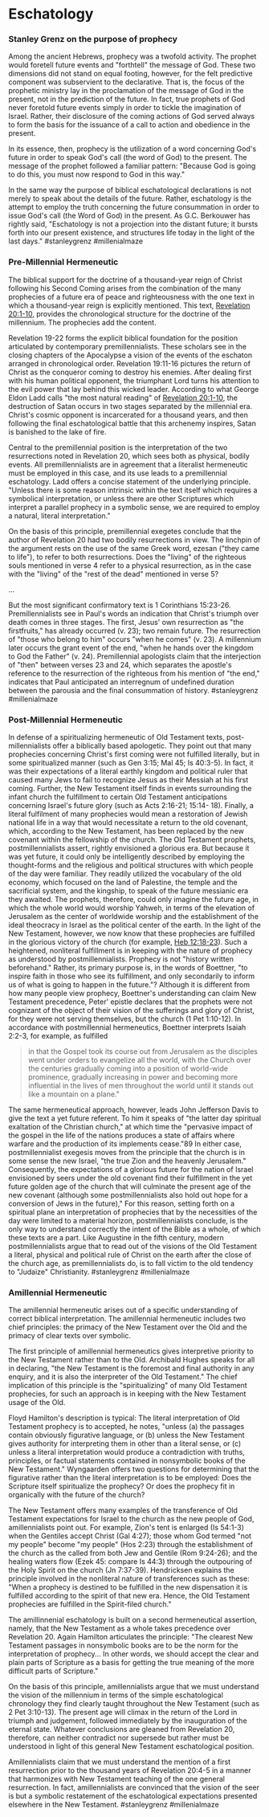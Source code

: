 # Eschatology

### Stanley Grenz on the purpose of prophecy

Among the ancient Hebrews, prophecy was a twofold activity. The prophet would foretell future events and "forthtell" the message of God. These two dimensions did not stand on equal footing, however, for the felt predictive component was subservient to the declarative. That is, the focus of the prophetic ministry lay in the proclamation of the message of God in the present, not in the prediction of the future. In fact, true prophets of God never foretold future events simply in order to tickle the imagination of Israel. Rather, their disclosure of the coming actions of God served always to form the basis for the issuance of a call to action and obedience in the present.

In its essence, then, prophecy is the utilization of a word concerning God's future in order to speak God's call (the word of God) to the present. The message of the prophet followed a familiar pattern: "Because God is going to do this, you must now respond to God in this way."

In the same way the purpose of biblical eschatological declarations is not merely to speak about the details of the future. Rather, eschatology is the attempt to employ the truth concerning the future consummation in order to issue God's call (the Word of God) in the present. As G.C. Berkouwer has rightly said, "Eschatology is not a projection into the distant future; it bursts forth into our present existence, and structures life today in the light of the last days."
#stanleygrenz #millenialmaze 

### Pre-Millennial Hermeneutic
The biblical support for the doctrine of a thousand-year reign of Christ following his Second Coming arises from the combination of the many prophecies of a future era of peace and righteousness with the one text in which a thousand-year reign is explicitly mentioned. This text, [Revelation 20:1-10](Revelation20), provides the chronological structure for the doctrine of the millennium. The prophecies add the content.

Revelation 19-22 forms the explicit biblical foundation for the position articulated by contemporary premillennialists. These scholars see in the closing chapters of the Apocalypse a vision of the events of the eschaton arranged in chronological order. Revelation 19:11-16 pictures the return of Christ as the conqueror coming to destroy his enemies. After dealing first with his human political opponent, the triumphant Lord turns his attention to the evil power that lay behind this wicked leader. According to what George Eldon Ladd calls "the most natural reading" of [Revelation 20:1-10](Revelation20), the destruction of Satan occurs in two stages separated by the millennial era. Christ's cosmic opponent is incarcerated for a thousand years, and then following the final eschatological battle that this archenemy inspires, Satan is banished to the lake of fire.

Central to the premillennial position is the interpretation of the two resurrections noted in Revelation 20, which sees both as physical, bodily events. All premillennialists are in agreement that a literalist hermeneutic must be employed in this case, and its use leads to a premillennial eschatology. Ladd offers a concise statement of the underlying principle. "Unless there is some reason intrinsic within the text itself which requires a symbolical interpretation, or unless there are other Scriptures which interpret a parallel prophecy in a symbolic sense, we are required to employ a natural, literal interpretation."

On the basis of this principle, premillennial exegetes conclude that the author of Revelation 20 had two bodily resurrections in view. The linchpin of the argument rests on the use of the same Greek word, ezesan ("they came to life"), to refer to both resurrections. Does the "living" of the righteous souls mentioned in verse 4 refer to a physical resurrection, as in the case with the "living" of the "rest of the dead" mentioned in verse 5?

...

But the most significant confirmatory text is 1 Corinthians 15:23-26. Premillennialists see in Paul's words an indication that Christ's triumph over death comes in three stages. The first, Jesus' own resurrection as "the firstfruits," has already occurred (v. 23); two remain future. The resurrection of "those who belong to him" occurs "when he comes" (v. 23). A millennium later occurs the grant event of the end, "when he hands over the kingdom to God the Father" (v. 24). Premillennial apologists claim that the interjection of "then" between verses 23 and 24, which separates the apostle's reference to the resurrection of the righteous from his mention of "the end," indicates that Paul anticipated an interregnum of undefined duration between the parousia and the final consummation of history.
#stanleygrenz #millenialmaze 

### Post-Millennial Hermeneutic

In defense of a spiritualizing hermeneutic of Old Testament texts, post-millennialists offer a biblically based apologetic. They point out that many prophecies concerning Christ's first coming were not fulfilled literally, but in some spiritualized manner (such as Gen 3:15; Mal 45; Is 40:3-5). In fact, it was their expectations of a literal earthly kingdom and political ruler that caused many Jews to fail to recognize Jesus as their Messiah at his first coming. Further, the New Testament itself finds in events surrounding the infant church the fulfillment to certain Old Testament anticipations concerning Israel's future glory (such as Acts 2:16-21; 15:14- 18). Finally, a literal fulfilment of many prophecies would mean a restoration of Jewish national life in a way that would necessitate a return to the old covenant, which, according to the New Testament, has been replaced by the new covenant within the fellowship of the church. The Old Testament prophets, postmillennialists assert, rightly envisioned a glorious era. But because it was yet future, it could only be intelligently described by employing the thought-forms and the religious and political structures with which people of the day were familiar. They readily utilized the vocabulary of the old economy, which focused on the land of Palestine, the temple and the sacrificial system, and the kingship, to speak of the future messianic era they awaited. The prophets, therefore, could only imagine the future age, in which the whole world would worship Yahweh, in terms of the elevation of Jerusalem as the center of worldwide worship and the establishment of the ideal theocracy in Israel as the political center of the earth. In the light of the New Testament, however, we now know that these prophecies are fulfilled in the glorious victory of the church (for example, [Heb 12:18-23](Hebrew12)). Such a heightened, nonliteral fulfillment is in keeping with the nature of prophecy as understood by postmillennialists. Prophecy is not "history written beforehand." Rather, its primary purpose is, in the words of Boettner, "to inspire faith in those who see its fulfillment, and only secondarily to inform us of what is going to happen in the future."? Although it is different from how many people view prophecy, Boettner's understanding can claim New Testament precedence, Peter' epistle declares that the prophets were not cognizant of the object of their vision of the sufferings and glory of Christ, for they were not serving themselves, but the church (1 Pet 1:10-12). In accordance with postmillennial hermeneutics, Boettner interprets Isaiah 2:2-3, for example, as fulfilled

>in that the Gospel took its course out from Jerusalem as the disciples went under orders to evangelize all the world, with the Church over the centuries gradually coming into a position of world-wide prominence, gradually increasing in power and becoming more influential in the lives of men throughout the world until it stands out like a mountain on a plane."

The same hermeneutical approach, however, leads John Jefferson Davis to give the text a yet future referent. To him it speaks of "the latter day spiritual exaltation of the Christian church," at which time the "pervasive impact of the gospel in the life of the nations produces a state of affairs where warfare and the production of its implements cease."89 In either case, postmillennialist exegesis moves from the principle that the church is in some sense the new Israel, "the true Zion and the heavenly Jerusalem." Consequently, the expectations of a glorious future for the nation of Israel envisioned by seers under the old covenant find their fulfillment in the yet future golden age of the church that will culminate the present age of the new covenant (although some postmillennialists also hold out hope for a conversion of Jews in the future)," For this reason, setting forth on a spiritual plane an interpretation of prophecies that by the necessities of the day were limited to a material horizon, postmillennialists conclude, is the only way to understand correctly the intent of the Bible as a whole, of which these texts are a part. Like Augustine in the fifth century, modern postmillennialists argue that to read out of the visions of the Old Testament a literal, physical and political rule of Christ on the earth after the close of the church age, as premillennialists do, is to fall victim to the old tendency to "Judaize" Christianity.
#stanleygrenz #millenialmaze


### Amillennial Hermeneutic
The amillennial hermeneutic arises out of a specific understanding of correct biblical interpretation. The amillennial hermeneutic includes two chief principles: the primacy of the New Testament over the Old and the primacy of clear texts over symbolic.

The first principle of amillennial hermeneutics gives interpretive priority to the New Testament rather than to the Old. Archibald Hughes speaks for all in declaring, "the New Testament is the foremost and final authority in any enquiry, and it is also the interpreter of the Old Testament." The chief implication of this principle is the "spiritualizing" of many Old Testament prophecies, for such an approach is in keeping with the New Testament usage of the Old.

Floyd Hamilton's description is typical: The literal interpretation of Old Testament prophecy is to accepted, he notes, "unless (a) the passages contain obviously figurative language, or (b) unless the New Testament gives authority for interpreting them in other than a literal sense, or (c) unless a literal interpretation would produce a contradiction with truths, principles, or factual statements contained in nonsymbolic books of the New Testament." Wyngaarden offers two questions for determining that the figurative rather than the literal interpretation is to be employed: Does the Scripture itself spiritualize the prophecy? Or does the prophecy fit in organically with the future of the church?

The New Testament offers many examples of the transference of Old Testament expectations for Israel to the church as the new people of God, amillennialists point out. For example, Zion's tent is enlarged (Is 54:1-3) when the Gentiles accept Christ (Gal 4:27); those whom God termed "not my people" become "my people" (Hos 2:23) through the establishment of the church as the called from both Jew and Gentile (Rom 9:24-26); and the healing waters flow (Ezek 45: compare Is 44:3) through the outpouring of the Holy Spirit on the church (Jn 7:37-39). Hendricksen explains the principle involved in the nonliteral nature of transferences such as these: "When a prophecy is destined to be fulfilled in the new dispensation it is fulfilled according to the spirit of that new era. Hence, the Old Testament prophecies are fulfilled in the Spirit-filed church."

The amillinnenial eschatology is built on a second hermeneutical assertion, namely, that the New Testament as a whole takes precedence over Revelation 20. Again Hamilton articulates the principle: "The clearest New Testament passages in nonsymbolic books are to be the norm for the interpretation of prophecy... In other words, we should accept the clear and plain parts of Scripture as a basis for getting the true meaning of the more difficult parts of Scripture."

On the basis of this principle, amillennialists argue that we must understand the vision of the millennium in terms of the simple eschatological chronology they find clearly taught throughout the New Testament (such as 2 Pet 3:10-13). The present age will climax in the return of the Lord in triumph and judgement, followed immediately by the inauguration of the eternal state. Whatever conclusions are gleaned from Revelation 20, therefore, can neither contradict nor supersede but rather must be understood in light of this general New Testament eschatological position.

Amillennialists claim that we must understand the mention of a first resurrection prior to the thousand years of Revelation 20:4-5 in a manner that harmonizes with New Testament teaching of the one general resurrection. In fact, amillennialists are convinced that the vision of the seer is but a symbolic restatement of the eschatological expectations presented elsewhere in the New Testament.
#stanleygrenz #millenialmaze 